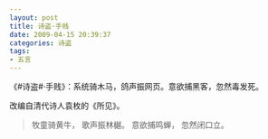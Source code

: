```yaml
---
layout: post
title: 诗盗·手贱
date: 2009-04-15 20:39:37
categories: 诗盗
tags:
- 五言
---
```

《#诗盗#·手贱》：系统骑木马，鸽声振网页。意欲捕黑客，忽然毒发死。

改编自清代诗人袁枚的《所见》。

> 牧童骑黄牛，
> 歌声振林樾。
> 意欲捕鸣蝉，
> 忽然闭口立。
